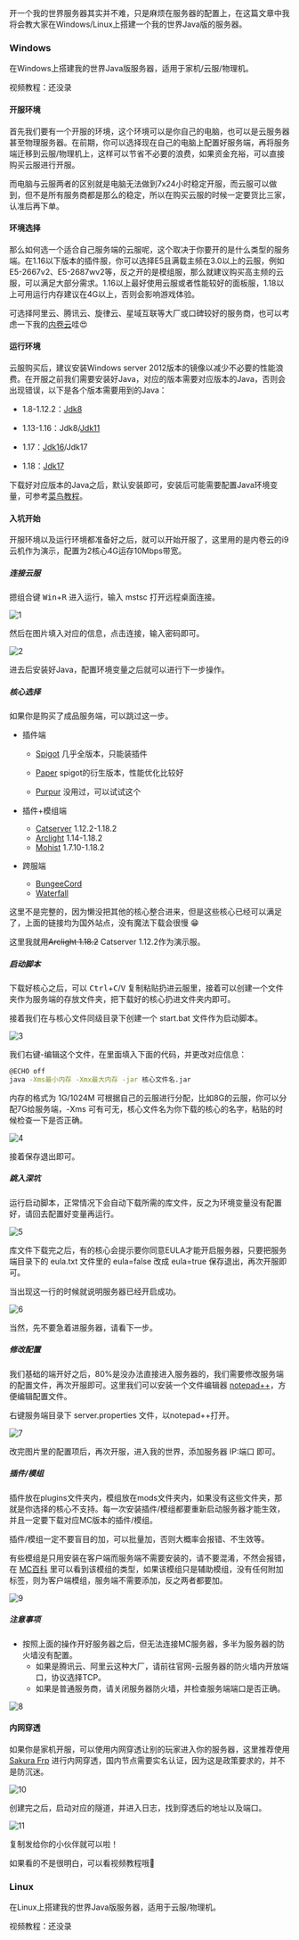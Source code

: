开一个我的世界服务器其实并不难，只是麻烦在服务器的配置上，在这篇文章中我将会教大家在Windows/Linux上搭建一个我的世界Java版的服务器。

### Windows

在Windows上搭建我的世界Java版服务器，适用于家机/云服/物理机。

视频教程：还没录

#### 开服环境

首先我们要有一个开服的环境，这个环境可以是你自己的电脑，也可以是云服务器甚至物理服务器。在前期，你可以选择现在自己的电脑上配置好服务端，再将服务端迁移到云服/物理机上，这样可以节省不必要的浪费，如果资金充裕，可以直接购买云服进行开服。

而电脑与云服两者的区别就是电脑无法做到7x24小时稳定开服，而云服可以做到，但不是所有服务商都是那么的稳定，所以在购买云服的时候一定要货比三家，认准后再下单。

#### 环境选择

那么如何选一个适合自己服务端的云服呢，这个取决于你要开的是什么类型的服务端。在1.16以下版本的插件服，你可以选择E5且满载主频在3.0以上的云服，例如E5-2667v2、E5-2687wv2等，反之开的是模组服，那么就建议购买高主频的云服，可以满足大部分需求。1.16以上最好使用云服或者性能较好的面板服，1.18以上可用运行内存建议在4G以上，否则会影响游戏体验。

可选择阿里云、腾讯云、旋律云、星域互联等大厂或口碑较好的服务商，也可以考虑一下我的[内卷云](//www.involutions.cn ':target=_blank')哇:heart_eyes:

#### 运行环境

云服购买后，建议安装Windows server 2012版本的镜像以减少不必要的性能浪费。在开服之前我们需要安装好Java，对应的版本需要对应版本的Java，否则会出现错误，以下是各个版本需要用到的Java：

- 1.8-1.12.2：[Jdk8](//www.aliyundrive.com/s/ge8JEbFNNiZ ':target=_blank,:crossorgin')

- 1.13-1.16：Jdk8/[Jdk11](//www.aliyundrive.com/s/fYRUNWEWUWa ':target=_blank,:crossorgin')

- 1.17：[Jdk16](//www.aliyundrive.com/s/Pr3mhQqgbZW ':target=_blank,:crossorgin')/Jdk17

- 1.18：[Jdk17](//www.aliyundrive.com/s/YEfu89Qmgfb ':target=_blank,:crossorgin')

下载好对应版本的Java之后，默认安装即可，安装后可能需要配置Java环境变量，可参考[菜鸟教程](//www.runoob.com/w3cnote/windows10-java-setup.html ':target=_blank,:crossorgin')。

#### 入坑开始

开服环境以及运行环境都准备好之后，就可以开始开服了，这里用的是内卷云的i9云机作为演示，配置为2核心4G运存10Mbps带宽。

##### 连接云服

摁组合键 <kbd>Win</kbd>+<kbd>R</kbd> 进入运行，输入 mstsc 打开远程桌面连接。

![1](../../_media/imgs/mcjava/1.png)

然后在图片填入对应的信息，点击连接，输入密码即可。

![2](../../_media/imgs/mcjava/2.png)

进去后安装好Java，配置环境变量之后就可以进行下一步操作。

##### 核心选择

如果你是购买了成品服务端，可以跳过这一步。

- 插件端

  - [Spigot](//getbukkit.org/download/spigot ':target=_blank,:crossorign') 几乎全版本，只能装插件

  - [Paper](//github.com/PaperMC/Paper 'target=_blank,:crossorign') spigot的衍生版本，性能优化比较好

  - [Purpur](//github.com/PurpurMC/Purpur 'target=_blank,:crossorign') 没用过，可以试试这个

- 插件+模组端
  - [Catserver](//github.com/Luohuayu/CatServer ':target=_blank,:crossorign') 1.12.2-1.18.2
  - [Arclight](//github.com/IzzelAliz/Arclight ':target=_blank,:crossorign') 1.14-1.18.2
  - [Mohist](//github.com/MohistMC/Mohist ':target=_blank,:crossorign') 1.7.10-1.18.2

- 跨服端
  - [BungeeCord](//github.com/SpigotMC/BungeeCord 'target=_blank,:crossorign')
  - [Waterfall](//github.com/PaperMC/Waterfall 'target=_blank,:crossorign')

这里不是完整的，因为懒没把其他的核心整合进来，但是这些核心已经可以满足了，上面的链接均为国外站点，没有魔法下载会很慢 :grin:

这里我就用~~Arclight 1.18.2~~ Catserver 1.12.2作为演示服。

##### 启动脚本

下载好核心之后，可以 <kbd>Ctrl</kbd>+<kbd>C</kbd>/<kbd>V</kbd> 复制粘贴扔进云服里，接着可以创建一个文件夹作为服务端的存放文件夹，把下载好的核心扔进文件夹内即可。

接着我们在与核心文件同级目录下创建一个 start.bat 文件作为启动脚本。

![3](../_media/imgs/mcjava/3.png)

我们右键-编辑这个文件，在里面填入下面的代码，并更改对应信息：

```bash
@ECHO off
java -Xms最小内存 -Xmx最大内存 -jar 核心文件名.jar
```

内存的格式为 1G/1024M 可根据自己的云服进行分配，比如8G的云服，你可以分配7G给服务端，-Xms 可有可无，核心文件名为你下载的核心的名字，粘贴的时候检查一下是否正确。

![4](../_media/imgs/mcjava/4.png)

接着保存退出即可。

##### 跳入深坑

运行启动脚本，正常情况下会自动下载所需的库文件，反之为环境变量没有配置好，请回去配置好变量再运行。

![5](../_media/imgs/mcjava/5.png)

库文件下载完之后，有的核心会提示要你同意EULA才能开启服务器，只要把服务端目录下的 eula.txt 文件里的 eula=false 改成 eula=true 保存退出，再次开服即可。

当出现这一行的时候就说明服务器已经开启成功。

![6](../_media/imgs/mcjava/6.png)

当然，先不要急着进服务器，请看下一步。

##### 修改配置

我们基础的端开好之后，80%是没办法直接进入服务器的，我们需要修改服务端的配置文件，再次开服即可。这里我们可以安装一个文件编辑器 [notepad++](//www.aliyundrive.com/s/L8D415deneN ':target=_blank.:crossorign')，方便编辑配置文件。

右键服务端目录下 server.properties 文件，以notepad++打开。

![7](./_media/imgs/mcjava/7.png)

改完图片里的配置项后，再次开服，进入我的世界，添加服务器 IP:端口 即可。

##### 插件/模组

插件放在plugins文件夹内，模组放在mods文件夹内，如果没有这些文件夹，那就是你选择的核心不支持。每一次安装插件/模组都要重新启动服务器才能生效，并且一定要下载对应MC版本的插件/模组。

插件/模组一定不要盲目的加，可以批量加，否则大概率会报错、不生效等。

有些模组是只用安装在客户端而服务端不需要安装的，请不要混淆，不然会报错，在 [MC百科](//www.mcmod.cn ':target=_blank,:crossorign') 里可以看到该模组的类型，如果该模组只是辅助模组，没有任何附加标签，则为客户端模组，服务端不需要添加，反之两者都要加。

![9](./_media/imgs/mcjava/9.png)

##### 注意事项

- 按照上面的操作开好服务器之后，但无法连接MC服务器，多半为服务器的防火墙没有配置。
  - 如果是腾讯云、阿里云这种大厂，请前往官网-云服务器的防火墙内开放端口，协议选择TCP。
  - 如果是普通服务商，请关闭服务器防火墙，并检查服务端端口是否正确。

![8](../_media/imgs/mcjava/8.png)

#### 内网穿透

如果你是家机开服，可以使用内网穿透让别的玩家进入你的服务器，这里推荐使用 [Sakura Frp](//www.natfrp.cn ':target=_blank,:crossorign') 进行内网穿透，国内节点需要实名认证，因为这是政策要求的，并不是防沉迷。

![10](../_media/imgs/mcjava/10.png)

创建完之后，启动对应的隧道，并进入日志，找到穿透后的地址以及端口。

![11](../_media/imgs/mcjava/11.png)

复制发给你的小伙伴就可以啦！

如果看的不是很明白，可以看视频教程哦:hugs: 

### Linux

在Linux上搭建我的世界Java版服务器，适用于云服/物理机。

视频教程：还没录
